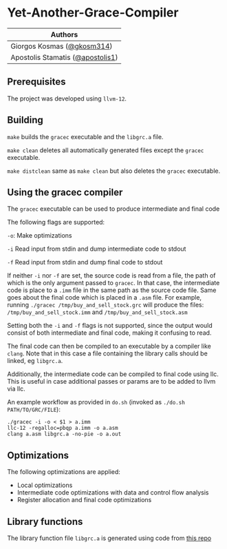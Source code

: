 # Yet-Another-Grace-Compiler

| Authors                                                                |
|------------------------------------------------------------------------|
| Giorgos Kosmas  ([@gkosm314](https://github.com/gkosm314)) |
| Apostolis Stamatis ([@apostolis1](https://github.com/apostolis1))      |

## Prerequisites

The project was developed using `llvm-12`.

## Building

`make` builds the `gracec` executable and the `libgrc.a` file. 

`make clean` deletes all automatically generated files except the `gracec` executable.

`make distclean` same as `make clean` but also deletes the `gracec` executable.

## Using the gracec compiler

The `gracec` executable can be used to produce intermediate and final code

The following flags are supported:

`-o`: Make optimizations

`-i` Read input from stdin and dump intermediate code to stdout

`-f` Read input from stdin and dump final code to stdout

If neither `-i` nor `-f` are set, the source code is read from a file, the path of which is the only argument passed to `gracec`. In that case, the intermediate code is place to a `.imm` file in the same path as the source code file. Same goes about the final code which is placed in a `.asm` file. For example, running `./gracec /tmp/buy_and_sell_stock.grc` will produce the files: `/tmp/buy_and_sell_stock.imm` and `/tmp/buy_and_sell_stock.asm`

Setting both the `-i` and `-f` flags is not supported, since the output would consist of both intermediate and final code, making it confusing to read.

The final code can then be compiled to an executable by a compiler like `clang`. Note that in this case a file containing the library calls should be linked, eg `libgrc.a`.

Additionally, the intermediate code can be compiled to final code using llc. This is useful in case additional passes or params are to be added to llvm via llc.

An example workflow as provided in `do.sh` (invoked as `./do.sh PATH/TO/GRC/FILE`):

```
./gracec -i -o < $1 > a.imm
llc-12 -regalloc=pbqp a.imm -o a.asm
clang a.asm libgrc.a -no-pie -o a.out
```

## Optimizations

The following optimizations are applied:

- Local optimizations
- Intermediate code optimizations with data and control flow analysis
- Register allocation and final code optimizations

## Library functions

The library function file `libgrc.a` is generated using code from [this repo](https://github.com/avtzis/ntua-grace-runtime-lib)